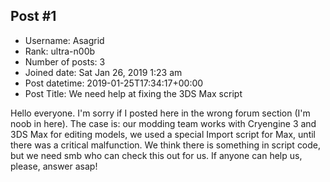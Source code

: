 ## Post #1
- Username: Asagrid
- Rank: ultra-n00b
- Number of posts: 3
- Joined date: Sat Jan 26, 2019 1:23 am
- Post datetime: 2019-01-25T17:34:17+00:00
- Post Title: We need help at fixing the 3DS Max script

Hello everyone. I'm sorry if I posted here in the wrong forum section (I'm noob in here).
The case is: our modding team works with Cryengine 3 and 3DS Max for editing models, we used a special Import script for Max, until there was a critical malfunction. We think there is something in script code, but we need smb who can check this out for us.
If anyone can help us, please, answer asap!
